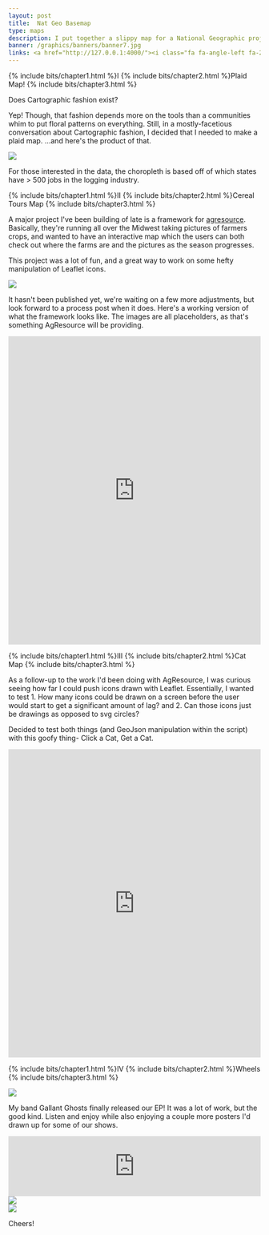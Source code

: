 ```yaml
---
layout: post
title:  Nat Geo Basemap
type: maps
description: I put together a slippy map for a National Geographic project
banner: /graphics/banners/banner7.jpg
links: <a href="http://127.0.0.1:4000/"><i class="fa fa-angle-left fa-2x"></i></a>
---
```





{% include bits/chapter1.html %}I
{% include bits/chapter2.html %}Plaid Map!
{% include bits/chapter3.html %}

Does Cartographic fashion exist?

Yep! Though, that fashion depends more on the tools than a communities whim to put floral patterns on everything. Still, in a mostly-facetious conversation about Cartographic fashion, I decided that I needed to make a plaid map. ...and here's the product of that.

<div class="images"><img src="/graphics/blog/smr/lumbermap.png" class="ib"></div>

For those interested in the data, the choropleth is based off of which states have > 500 jobs in the logging industry.

{% include bits/chapter1.html %}II
{% include bits/chapter2.html %}Cereal Tours Map
{% include bits/chapter3.html %}

A major project I've been building of late is a framework for [agresource](http://agresource.com/). Basically, they're running all over the Midwest taking pictures of farmers crops, and wanted to have an interactive map which the users can both check out where the farms are and the pictures as the season progresses.

This project was a lot of fun, and a great way to work on some hefty manipulation of Leaflet icons.

<div class="images"><img src="/graphics/blog/smr/cage.gif"></div>

It hasn't been published yet, we're waiting on a few more adjustments, but look forward to a process post when it does. Here's a working version of what the framework looks like. The images are all placeholders, as that's something AgResource will be providing.

<div class = "centermeplease"><iframe src="http://dylanmoriarty.github.io/maps/AgResource/index.html" frameborder= "0" width="100%" height="616"></iframe></div>
<div class = "block"></div>

{% include bits/chapter1.html %}III
{% include bits/chapter2.html %}Cat Map
{% include bits/chapter3.html %}

As a follow-up to the work I'd been doing with AgResource, I was curious seeing how far I could push icons drawn with Leaflet. Essentially, I wanted to test 1. How many icons could be drawn on a screen before the user would start to get a significant amount of lag? and 2. Can those icons just be drawings as opposed to svg circles?

Decided to test both things (and GeoJson manipulation within the script) with this goofy thing- Click a Cat, Get a Cat.

<div class = "centermeplease"><iframe src="http://dylanmoriarty.github.io/maps/catmap/" scrolling = "no" frameborder= "0" width="100%" height="616"></iframe></div>
<div class = "block"></div>

{% include bits/chapter1.html %}IV
{% include bits/chapter2.html %}Wheels
{% include bits/chapter3.html %}

<div class="images"><img src="/graphics/blog/smr/Wheels.png"></div>

My band Gallant Ghosts finally released our EP! It was a lot of work, but the good kind. Listen and enjoy while also enjoying a couple more posters I'd drawn up for some of our shows.

<iframe style="border: 0; width: 100%; height: 120px;" src="https://bandcamp.com/EmbeddedPlayer/album=3973013692/size=large/bgcol=333333/linkcol=2ebd35/tracklist=false/artwork=small/transparent=true/" seamless><a href="http://gallantghosts.bandcamp.com/album/wheels-ep">Wheels EP by Gallant Ghosts</a></iframe>

<div class="images"><img src="/graphics/blog/smr/nhb.jpg"></div>
<div class="images"><img src="/graphics/blog/smr/vcb.jpg"></div>

Cheers!